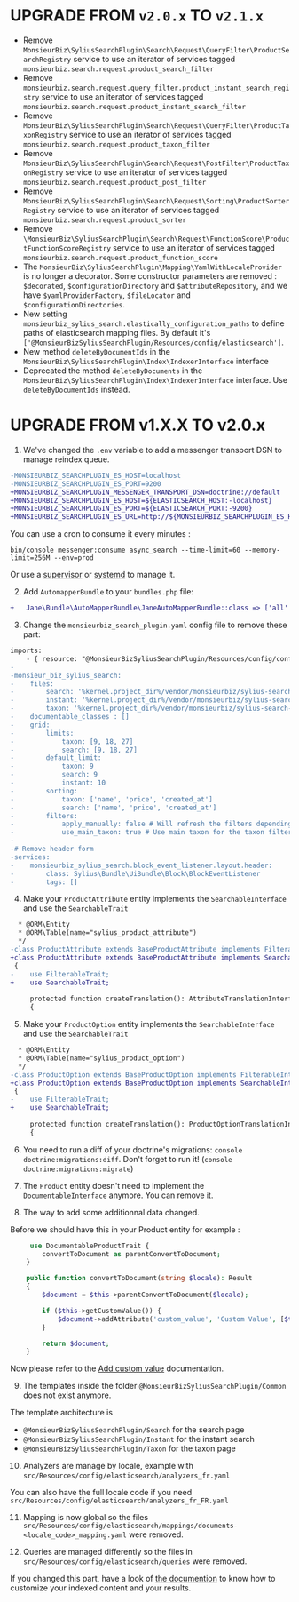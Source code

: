 # UPGRADE FROM `v2.0.x` TO `v2.1.x`

- Remove `MonsieurBiz\SyliusSearchPlugin\Search\Request\QueryFilter\ProductSearchRegistry` service to use an iterator of services tagged `monsieurbiz.search.request.product_search_filter`
- Remove `monsieurbiz.search.request.query_filter.product_instant_search_registry` service to use an iterator of services tagged `monsieurbiz.search.request.product_instant_search_filter`
- Remove `MonsieurBiz\SyliusSearchPlugin\Search\Request\QueryFilter\ProductTaxonRegistry` service to use an iterator of services tagged `monsieurbiz.search.request.product_taxon_filter`
- Remove `MonsieurBiz\SyliusSearchPlugin\Search\Request\PostFilter\ProductTaxonRegistry` service to use an iterator of services tagged `monsieurbiz.search.request.product_post_filter`
- Remove `MonsieurBiz\SyliusSearchPlugin\Search\Request\Sorting\ProductSorterRegistry` service to use an iterator of services tagged `monsieurbiz.search.request.product_sorter`
- Remove `\MonsieurBiz\SyliusSearchPlugin\Search\Request\FunctionScore\ProductFunctionScoreRegistry` service to use an iterator of services tagged `monsieurbiz.search.request.product_function_score`
- The `MonsieurBiz\SyliusSearchPlugin\Mapping\YamlWithLocaleProvider` is no longer a decorator. Some constructor parameters are removed : `$decorated`, `$configurationDirectory` and `$attributeRepository`, and we have `$yamlProviderFactory`, `$fileLocator` and `$configurationDirectories`.
- New setting `monsieurbiz_sylius_search.elastically_configuration_paths` to define paths of elasticsearch mapping files. By default it's `['@MonsieurBizSyliusSearchPlugin/Resources/config/elasticsearch']`.
- New method `deleteByDocumentIds` in the `MonsieurBiz\SyliusSearchPlugin\Index\IndexerInterface` interface
- Deprecated the method `deleteByDocuments` in the `MonsieurBiz\SyliusSearchPlugin\Index\IndexerInterface` interface. Use `deleteByDocumentIds` instead. 

# UPGRADE FROM v1.X.X TO v2.0.x

1. We've changed the `.env` variable to add a messenger transport DSN to manage reindex queue.

```diff
-MONSIEURBIZ_SEARCHPLUGIN_ES_HOST=localhost
-MONSIEURBIZ_SEARCHPLUGIN_ES_PORT=9200
+MONSIEURBIZ_SEARCHPLUGIN_MESSENGER_TRANSPORT_DSN=doctrine://default
+MONSIEURBIZ_SEARCHPLUGIN_ES_HOST=${ELASTICSEARCH_HOST:-localhost}
+MONSIEURBIZ_SEARCHPLUGIN_ES_PORT=${ELASTICSEARCH_PORT:-9200}
+MONSIEURBIZ_SEARCHPLUGIN_ES_URL=http://${MONSIEURBIZ_SEARCHPLUGIN_ES_HOST}:${MONSIEURBIZ_SEARCHPLUGIN_ES_PORT}/
```

You can use a cron to consume it every minutes : 

`bin/console messenger:consume async_search --time-limit=60 --memory-limit=256M --env=prod`

Or use a [supervisor](https://symfony.com/doc/current/messenger.html#supervisor-configuration) or [systemd](https://symfony.com/doc/current/messenger.html#systemd-configuration) to manage it.

2. Add `AutomapperBundle` to your `bundles.php` file:

```diff
+   Jane\Bundle\AutoMapperBundle\JaneAutoMapperBundle::class => ['all' => true],
```

3. Change the `monsieurbiz_search_plugin.yaml` config file to remove these part:

```diff
imports:
    - { resource: "@MonsieurBizSyliusSearchPlugin/Resources/config/config.yaml" }
-
-monsieur_biz_sylius_search:
-    files:
-        search: '%kernel.project_dir%/vendor/monsieurbiz/sylius-search-plugin/src/Resources/config/elasticsearch/queries/search.yaml'
-        instant: '%kernel.project_dir%/vendor/monsieurbiz/sylius-search-plugin/src/Resources/config/elasticsearch/queries/instant.yaml'
-        taxon: '%kernel.project_dir%/vendor/monsieurbiz/sylius-search-plugin/src/Resources/config/elasticsearch/queries/taxon.yaml'
-    documentable_classes : []
-    grid:
-        limits:
-            taxon: [9, 18, 27]
-            search: [9, 18, 27]
-        default_limit:
-            taxon: 9
-            search: 9
-            instant: 10
-        sorting:
-            taxon: ['name', 'price', 'created_at']
-            search: ['name', 'price', 'created_at']
-        filters:
-            apply_manually: false # Will refresh the filters depending on applied filters after you apply it manually
-            use_main_taxon: true # Use main taxon for the taxon filter, else use the taxons
-
-# Remove header form
-services:
-    monsieurbiz_sylius_search.block_event_listener.layout.header:
-        class: Sylius\Bundle\UiBundle\Block\BlockEventListener
-        tags: []
```

4. Make your `ProductAttribute` entity implements the `SearchableInterface` and use the `SearchableTrait`

```diff
  * @ORM\Entity
  * @ORM\Table(name="sylius_product_attribute")
  */
-class ProductAttribute extends BaseProductAttribute implements FilterableInterface
+class ProductAttribute extends BaseProductAttribute implements SearchableInterface
 {
-    use FilterableTrait;
+    use SearchableTrait;
 
     protected function createTranslation(): AttributeTranslationInterface
     {
```

5. Make your `ProductOption` entity implements the `SearchableInterface` and use the `SearchableTrait`

```diff
  * @ORM\Entity
  * @ORM\Table(name="sylius_product_option")
  */
-class ProductOption extends BaseProductOption implements FilterableInterface
+class ProductOption extends BaseProductOption implements SearchableInterface
 {
-    use FilterableTrait;
+    use SearchableTrait;
 
     protected function createTranslation(): ProductOptionTranslationInterface
     {
```

6. You need to run a diff of your doctrine's migrations: `console doctrine:migrations:diff`. Don't forget to run it! (`console doctrine:migrations:migrate`)

7. The `Product` entity doesn't need to implement the `DocumentableInterface` anymore. You can remove it.

8. The way to add some additionnal data changed.

Before we should have this in your Product entity for example : 

```php
     use DocumentableProductTrait {
        convertToDocument as parentConvertToDocument;
    }

    public function convertToDocument(string $locale): Result
    {
        $document = $this->parentConvertToDocument($locale);

        if ($this->getCustomValue()) {
            $document->addAttribute('custom_value', 'Custom Value', [$this->getCustomValue()], $locale, 1);
        }

        return $document;
    }
```

Now please refer to the [Add custom value](docs/add_custom_values.md) documentation.

9. The templates inside the folder `@MonsieurBizSyliusSearchPlugin/Common` does not exist anymore.  

The template architecture is
- `@MonsieurBizSyliusSearchPlugin/Search` for the search page
- `@MonsieurBizSyliusSearchPlugin/Instant` for the instant search
- `@MonsieurBizSyliusSearchPlugin/Taxon` for the taxon page

10. Analyzers are manage by locale, example with `src/Resources/config/elasticsearch/analyzers_fr.yaml`

You can also have the full locale code if you need `src/Resources/config/elasticsearch/analyzers_fr_FR.yaml`

11. Mapping is now global so the files `src/Resources/config/elasticsearch/mappings/documents-<locale_code>_mapping.yaml` were removed.

12. Queries are managed differently so the files in `src/Resources/config/elasticsearch/queries` were removed.

If you changed this part, have a look of [the documention](./docs/index.md) to know how to customize your indexed content and your results.
